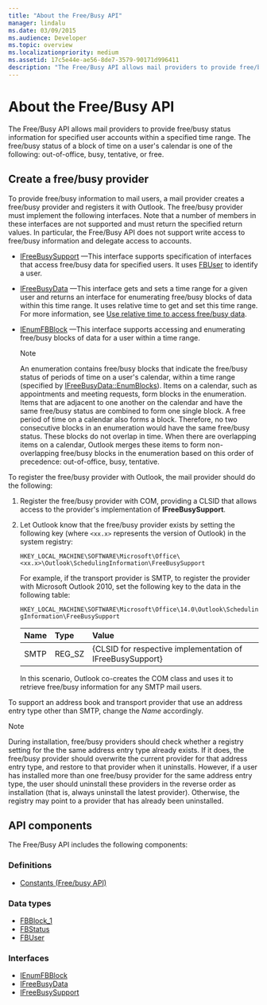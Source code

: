 ```yaml
---
title: "About the Free/Busy API"
manager: lindalu
ms.date: 03/09/2015
ms.audience: Developer
ms.topic: overview
ms.localizationpriority: medium
ms.assetid: 17c5e44e-ae56-8de7-3579-90171d996411
description: "The Free/Busy API allows mail providers to provide free/busy status information for specified user accounts within a specified time range."
---
```


# About the Free/Busy API

The Free/Busy API allows mail providers to provide free/busy status information for specified user accounts within a specified time range. The free/busy status of a block of time on a user's calendar is one of the following: out-of-office, busy, tentative, or free.
  
## Create a free/busy provider

To provide free/busy information to mail users, a mail provider creates a free/busy provider and registers it with Outlook. The free/busy provider must implement the following interfaces. Note that a number of members in these interfaces are not supported and must return the specified return values. In particular, the Free/Busy API does not support write access to free/busy information and delegate access to accounts.
  
- [IFreeBusySupport](ifreebusysupport.md) —This interface supports specification of interfaces that access free/busy data for specified users. It uses [FBUser](fbuser.md) to identify a user. 
    
- [IFreeBusyData](ifreebusydata.md) —This interface gets and sets a time range for a given user and returns an interface for enumerating free/busy blocks of data within this time range. It uses relative time to get and set this time range. For more information, see [Use relative time to access free/busy data](how-to-use-relative-time-to-access-free-busy-data.md).
    
- [IEnumFBBlock](ienumfbblock.md) —This interface supports accessing and enumerating free/busy blocks of data for a user within a time range. 
    
   > [!NOTE]
   > An enumeration contains free/busy blocks that indicate the free/busy status of periods of time on a user's calendar, within a time range (specified by [IFreeBusyData::EnumBlocks](ifreebusydata-enumblocks.md)). Items on a calendar, such as appointments and meeting requests, form blocks in the enumeration. Items that are adjacent to one another on the calendar and have the same free/busy status are combined to form one single block. A free period of time on a calendar also forms a block. Therefore, no two consecutive blocks in an enumeration would have the same free/busy status. These blocks do not overlap in time. When there are overlapping items on a calendar, Outlook merges these items to form non-overlapping free/busy blocks in the enumeration based on this order of precedence: out-of-office, busy, tentative. 
  
To register the free/busy provider with Outlook, the mail provider should do the following:
  
1. Register the free/busy provider with COM, providing a CLSID that allows access to the provider's implementation of **IFreeBusySupport**. 
    
2. Let Outlook know that the free/busy provider exists by setting the following key (where `<xx.x>` represents the version of Outlook) in the system registry: 
    
   `HKEY_LOCAL_MACHINE\SOFTWARE\Microsoft\Office\<xx.x>\Outlook\SchedulingInformation\FreeBusySupport`
    
   For example, if the transport provider is SMTP, to register the provider with Microsoft Outlook 2010, set the following key to the data in the following table: 
    
   `HKEY_LOCAL_MACHINE\SOFTWARE\Microsoft\Office\14.0\Outlook\SchedulingInformation\FreeBusySupport`
    
   |Name |Type |Value |
   |:-----|:-----|:-----|
   |SMTP  |REG_SZ  |{CLSID for respective implementation of IFreeBusySupport}  |
   
   In this scenario, Outlook co-creates the COM class and uses it to retrieve free/busy information for any SMTP mail users.
    
To support an address book and transport provider that use an address entry type other than SMTP, change the  *Name* accordingly. 
  
> [!NOTE]
> During installation, free/busy providers should check whether a registry setting for the the same address entry type already exists. If it does, the free/busy provider should overwrite the current provider for that address entry type, and restore to that provider when it uninstalls. However, if a user has installed more than one free/busy provider for the same address entry type, the user should uninstall these providers in the reverse order as installation (that is, always uninstall the latest provider). Otherwise, the registry may point to a provider that has already been uninstalled. 
  
## API components

The Free/Busy API includes the following components:
  
### Definitions

- [Constants (Free/busy API)](constants-free-busy-api.md)
    
### Data types

- [FBBlock_1](fbblock_1.md)
- [FBStatus](fbstatus.md)
- [FBUser](fbuser.md)
    
### Interfaces

- [IEnumFBBlock](ienumfbblock.md)
- [IFreeBusyData](ifreebusydata.md)
- [IFreeBusySupport](ifreebusysupport.md)
    

